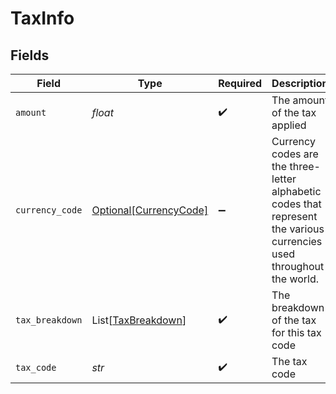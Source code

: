 # TaxInfo


## Fields

| Field                                                                                                                 | Type                                                                                                                  | Required                                                                                                              | Description                                                                                                           | Example                                                                                                               |
| --------------------------------------------------------------------------------------------------------------------- | --------------------------------------------------------------------------------------------------------------------- | --------------------------------------------------------------------------------------------------------------------- | --------------------------------------------------------------------------------------------------------------------- | --------------------------------------------------------------------------------------------------------------------- |
| `amount`                                                                                                              | *float*                                                                                                               | :heavy_check_mark:                                                                                                    | The amount of the tax applied                                                                                         |                                                                                                                       |
| `currency_code`                                                                                                       | [Optional[CurrencyCode]](../../models/shared/currencycode.md)                                                         | :heavy_minus_sign:                                                                                                    | Currency codes are the three-letter alphabetic codes that represent the various currencies used throughout the world. |                                                                                                                       |
| `tax_breakdown`                                                                                                       | List[[TaxBreakdown](../../models/shared/taxbreakdown.md)]                                                             | :heavy_check_mark:                                                                                                    | The breakdown of the tax for this tax code                                                                            |                                                                                                                       |
| `tax_code`                                                                                                            | *str*                                                                                                                 | :heavy_check_mark:                                                                                                    | The tax code                                                                                                          | XF                                                                                                                    |